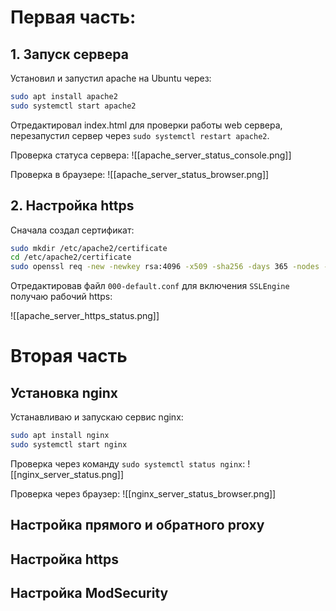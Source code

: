 # Первая часть:

## 1. Запуск сервера
Установил и запустил apache на Ubuntu через:

```bash
sudo apt install apache2
sudo systemctl start apache2
```

Отредактировал index.html для проверки работы web сервера, перезапустил сервер через `sudo systemctl restart apache2`.

Проверка статуса сервера:
![[apache_server_status_console.png]]

Проверка в браузере:
![[apache_server_status_browser.png]]

## 2. Настройка https

Сначала создал сертификат:

```bash
sudo mkdir /etc/apache2/certificate
cd /etc/apache2/certificate
sudo openssl req -new -newkey rsa:4096 -x509 -sha256 -days 365 -nodes -out apache-certificate.crt -keyout apache.key
```

Отредактировав файл `000-default.conf` для включения `SSLEngine` получаю рабочий https:

![[apache_server_https_status.png]]

# Вторая часть

## Установка nginx

Устанавливаю и запускаю сервис nginx:

```bash
sudo apt install nginx
sudo systemctl start nginx
```

Проверка через команду `sudo systemctl status nginx`:
![[nginx_server_status.png]]

Проверка через браузер:
![[nginx_server_status_browser.png]]
## Настройка прямого и обратного proxy

## Настройка https

## Настройка ModSecurity